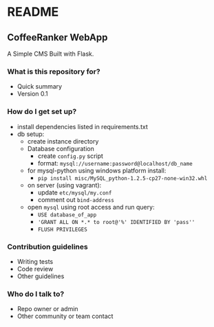 # README #

## CoffeeRanker WebApp ##

A Simple CMS Built with Flask.

### What is this repository for? ###

* Quick summary
* Version 0.1

### How do I get set up? ###

* install dependencies listed in requirements.txt
* db setup:
    * create instance directory
    * Database configuration
        * create `config.py` script
        * format: `mysql://username:password@localhost/db_name`
    * for mysql-python using windows platform install:
        * `pip install misc/MySQL_python-1.2.5-cp27-none-win32.whl`
    * on server (using vagrant):
        * update `etc/mysql/my.conf`
        * comment out `bind-address`
    * open `mysql` using root access and run query:
        * `USE database_of_app`
        * `'GRANT ALL ON *.* to root@'%' IDENTIFIED BY 'pass''`
        * `FLUSH PRIVILEGES`

### Contribution guidelines ###

* Writing tests
* Code review
* Other guidelines

### Who do I talk to? ###

* Repo owner or admin
* Other community or team contact